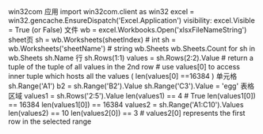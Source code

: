 win32com
	应用
		import win32com.client as win32
		excel = win32.gencache.EnsureDispatch('Excel.Application')
		visibility: excel.Visible = True (or False)
	文件
		wb = excel.Workbooks.Open('xlsxFileNameString')
	sheet页
		sh = wb.Worksheets(sheetIndex) # int
		sh = wb.Worksheets('sheetName') # string
		wb.Sheets
		wb.Sheets.Count
		for sh in wb.Sheets
			sh.Name
	行
		sh.Rows(1:1)
		values = sh.Rows(2:2).Value # return a tuple of the tuple of all values in the 2nd row
		# use values[0] to access inner tuple which hosts all the values ( len(values[0] ==16384 )
	单元格
		sh.Range('A1')
		b2 = sh.Range('B2').Value
		sh.Range('C3').Value = 'egg'
	表格区域
		values1 = sh.Rows('2:5').Value
		len(values1) == 4  # True
		len(values1[0]) == 16384
		len(values1[0]) == 16384
		values2 = sh.Range('A1:C10').Values
		len(values2) == 10
		len(values2[0]) == 3  # values2[0] represents the first row in the selected range
